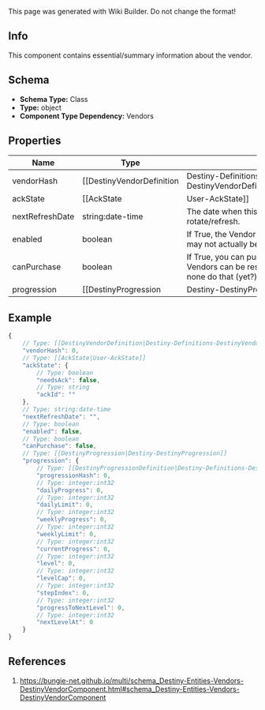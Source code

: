 <span class="wiki-builder">This page was generated with Wiki Builder. Do not change the format!</span>

## Info
This component contains essential/summary information about the vendor.

## Schema
* **Schema Type:** Class
* **Type:** object
* **Component Type Dependency:** Vendors

## Properties
Name | Type | Description
---- | ---- | -----------
vendorHash | [[DestinyVendorDefinition|Destiny-Definitions-DestinyVendorDefinition]]:ManifestDefinition:integer:uint32 | The unique identifier for the vendor.  Use it to look up their DestinyVendorDefinition.
ackState | [[AckState|User-AckState]] | Long ago, we thought it would be a good idea to have special UI that showed whether or notyou've seen a Vendor's inventory after cycling. For now, we don't have that UI anymore.  This propertystill exists for historical purposes.  Don't worry about it.
nextRefreshDate | string:date-time | The date when this vendor's inventory will next rotate/refresh.
enabled | boolean | If True, the Vendor is currently accessible. If False, they may not actually be visible in the world at the moment.
canPurchase | boolean | If True, you can purchase from the Vendor. Theoretically, Vendors can be restricted from selling items.  In practice, none do that (yet?).
progression | [[DestinyProgression|Destiny-DestinyProgression]] | If the Vendor has a related Reputation, this is the Progression data that represents the character'sReputation level with this Vendor.

## Example
```javascript
{
    // Type: [[DestinyVendorDefinition|Destiny-Definitions-DestinyVendorDefinition]]:ManifestDefinition:integer:uint32
    "vendorHash": 0,
    // Type: [[AckState|User-AckState]]
    "ackState": {
        // Type: boolean
        "needsAck": false,
        // Type: string
        "ackId": ""
    },
    // Type: string:date-time
    "nextRefreshDate": "",
    // Type: boolean
    "enabled": false,
    // Type: boolean
    "canPurchase": false,
    // Type: [[DestinyProgression|Destiny-DestinyProgression]]
    "progression": {
        // Type: [[DestinyProgressionDefinition|Destiny-Definitions-DestinyProgressionDefinition]]:ManifestDefinition:integer:uint32
        "progressionHash": 0,
        // Type: integer:int32
        "dailyProgress": 0,
        // Type: integer:int32
        "dailyLimit": 0,
        // Type: integer:int32
        "weeklyProgress": 0,
        // Type: integer:int32
        "weeklyLimit": 0,
        // Type: integer:int32
        "currentProgress": 0,
        // Type: integer:int32
        "level": 0,
        // Type: integer:int32
        "levelCap": 0,
        // Type: integer:int32
        "stepIndex": 0,
        // Type: integer:int32
        "progressToNextLevel": 0,
        // Type: integer:int32
        "nextLevelAt": 0
    }
}

```

## References
1. https://bungie-net.github.io/multi/schema_Destiny-Entities-Vendors-DestinyVendorComponent.html#schema_Destiny-Entities-Vendors-DestinyVendorComponent
